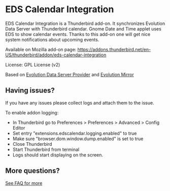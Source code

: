 # EDS Calendar Integration

EDS Calendar Integration is a Thunderbird add-on. It synchronizes Evolution Data Server with Thunderbird calendar. Gnome Date and Time applet uses EDS to show calendar events. Thanks to this add-on one will get nice system notifications about upcoming events.

Available on Mozilla add-on page:
https://addons.thunderbird.net/en-US/thunderbird/addon/eds-calendar-integration

License: GPL License (v2)

Based on [Evolution Data Server Provider](https://code.launchpad.net/~mconley/edscalprovider/trunk) and [Evolution Mirror](https://addons.thunderbird.net/en-US/thunderbird/addon/evolution-mirror)

## Having issues?
If you have any issues please collect logs and attach them to the issue.  

To enable addon logging:
- In Thunderbird go to Preferences > Preferences > Advanced > Config Editor
- Set entry "extensions.edscalendar.logging.enabled" to true
- Make sure "browser.dom.window.dump.enabled" is set to true
- Close Thunderbird
- Start Thunderbird from terminal
- Logs should start displaying on the screen.

## More questions?
[See FAQ for more](https://github.com/balbusm/xul-ext-eds-calendar/wiki/FAQ)
